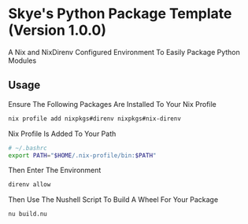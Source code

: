 # Skye's Python Package Template (Version 1.0.0)

A Nix and NixDirenv Configured Environment To Easily Package Python Modules

## Usage

Ensure The Following Packages Are Installed To Your Nix Profile
```bash
nix profile add nixpkgs#direnv nixpkgs#nix-direnv
```

Nix Profile Is Added To Your Path
```bash
# ~/.bashrc
export PATH="$HOME/.nix-profile/bin:$PATH"
```

Then Enter The Environment
```bash
direnv allow
```

Then Use The Nushell Script To Build A Wheel For Your Package
```bash
nu build.nu
```
